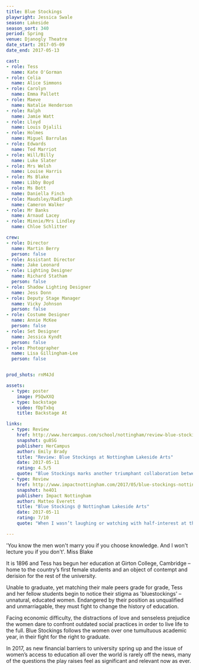 ```yaml
---
title: Blue Stockings
playwright: Jessica Swale
season: Lakeside
season_sort: 340
period: Spring
venue: Djanogly Theatre
date_start: 2017-05-09
date_end: 2017-05-13

cast:
- role: Tess
  name: Kate O'Gorman
- role: Celia
  name: Alice Simmons
- role: Carolyn
  name: Emma Pallett
- role: Maeve
  name: Natalie Henderson
- role: Ralph
  name: Jamie Watt
- role: Lloyd
  name: Louis Djalili
- role: Holmes
  name: Miguel Barrulas
- role: Edwards
  name: Ted Marriot
- role: Will/Billy
  name: Luke Slater
- role: Mrs Welsh
  name: Louise Harris
- role: Ms Blake
  name: Libby Boyd
- role: Ms Bott
  name: Daniella Finch
- role: Maudsley/Radliegh
  name: Cameron Walker
- role: Mr Banks
  name: Arnaud Lacey
- role: Minnie/Mrs Lindley
  name: Chloe Schlitter

crew:
- role: Director
  name: Martin Berry
  person: false
- role: Assistant Director
  name: Jake Leonard
- role: Lighting Designer
  name: Richard Statham
  person: false
- role: Shadow Lighting Designer
  name: Jess Donn
- role: Deputy Stage Manager
  name: Vicky Johnson
  person: false
- role: Costume Designer
  name: Annie McKee
  person: false
- role: Set Designer
  name: Jessica Kyndt
  person: false
- role: Photographer
  name: Lisa Gillingham-Lee
  person: false


prod_shots: rnM4Jd

assets:
  - type: poster
    image: P5QwXXQ
  - type: backstage
    video: fDpTxbq
    title: Backstage At

links:
  - type: Review
    href: http://www.hercampus.com/school/nottingham/review-blue-stockings-nottingham-new-theatre
    snapshot: gu8SG
    publisher: HerCampus
    author: Emily Brady
    title: "Review: Blue Stockings at Nottingham Lakeside Arts"
    date: 2017-05-11
    rating: 4.5/5
    quote: "Blue Stockings marks another triumphant collaboration between Nottingham New Theatre and Lakeside, with excellent acting, beautiful production design, and a hugely relevant subject matter. It is incredibly poignant and will stay with you long after you have left the theatre."
  - type: Review
    href: http://www.impactnottingham.com/2017/05/blue-stockings-nottingham-lakeside-arts/
    snapshot: he4O1
    publisher: Impact Nottingham
    author: Matteo Everett
    title: "Blue Stockings @ Nottingham Lakeside Arts"
    date: 2017-05-11
    rating: 7/10
    quote: "When I wasn’t laughing or watching with half-interest at the pre-digested story beats I was feeling genuine vicarious anger, and I left the theatre feeling ashamed of how much I take my education for granted."

---
```


'You know the men won't marry you if you choose knowledge. And I won't lecture you if you don't'. Miss Blake

It is 1896 and Tess has begun her education at Girton College, Cambridge – home to the country’s first female students and an object of contempt and derision for the rest of the university.

Unable to graduate, yet matching their male peers grade for grade, Tess and her fellow students begin to notice their stigma as 'bluestockings' – unnatural, educated women. Endangered by their position as unqualified and unmarriagable, they must fight to change the history of education.

Facing economic difficulty, the distractions of love and senseless prejudice the women dare to confront outdated social practices in order to live life to the full. Blue Stockings follows the women over one tumultuous academic year, in their fight for the right to graduate.

In 2017, as new financial barriers to university spring up and the issue of women’s access to education all over the world is rarely off the news, many of the questions the play raises feel as significant and relevant now as ever.
